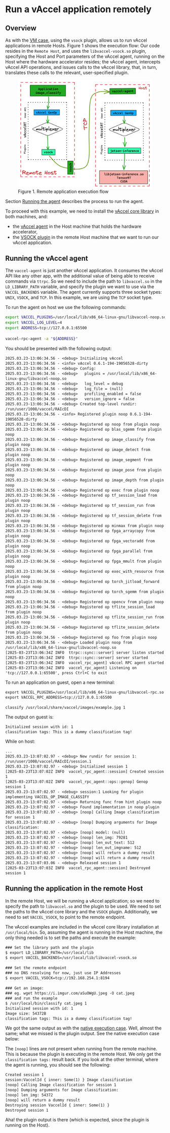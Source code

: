 # Run a vAccel application remotely

## Overview

As with the [VM case](vm-example.md), using the `vsock` plugin, allows us to run
vAccel applications in remote Hosts. Figure 1 shows the execution flow: Our code
resides in the `Remote Host`, and uses the `libvaccel-vsock.so` plugin,
specifying the Host and Port parameters of the vAccel agent, running on the Host
where the hardware accelerator resides; the vAccel agent, intercepts vAccel API
operations, and issues calls to the vAccel library, that, in turn, translates
these calls to the relevant, user-specified plugin.

<figure>
  <img src="/img/vaccel-remote-flow.png" width="800" align=left
    alt="Remote application execution flow" />
  <figcaption>Figure 1. Remote application execution flow</figcaption>
</figure>

Section [Running the agent](#running-the-vaccel-agent) describes the process to
run the agent.

To proceed with this example, we need to install the
[vAccel core library](binaries.md#install-vaccel-core-library) in both machines,
and:

- the [vAccel agent](binaries.md#install-vaccel-agent) in the Host machine that
  holds the hardware accelerator,
- the [VSOCK plugin](binaries.md#install-plugins) in the remote Host machine
  that we want to run our vAccel application.

## Running the vAccel agent

The `vaccel-agent` is just another vAccel application. It consumes the vAccel
API like any other app, with the additional value of being able to receive
commands via `ttrpc`. So we need to include the path to `libvaccel.so` in the
`LD_LIBRARY_PATH` variable, and specify the plugin we want to use via the
`VACCEL_BACKENDS` variable. The agent currently supports three socket types:
`UNIX`, `VSOCK`, and `TCP`. In this example, we are using the `TCP` socket type.

To run the agent on host we use the following commands:

```bash
export VACCEL_PLUGINS=/usr/local/lib/x86_64-linux-gnu/libvaccel-noop.so
export VACCEL_LOG_LEVEL=4
export ADDRESS=tcp://127.0.0.1:65500

vaccel-rpc-agent -a "${ADDRESS}"
```

You should be presented with the following output:
```console
2025.03.23-13:06:34.56 - <debug> Initializing vAccel
2025.03.23-13:06:34.56 - <info> vAccel 0.6.1-194-19056528-dirty
2025.03.23-13:06:34.56 - <debug> Config:
2025.03.23-13:06:34.56 - <debug>   plugins = /usr/local/lib/x86_64-linux-gnu/libvaccel-noop.so
2025.03.23-13:06:34.56 - <debug>   log_level = debug
2025.03.23-13:06:34.56 - <debug>   log_file = (null)
2025.03.23-13:06:34.56 - <debug>   profiling_enabled = false
2025.03.23-13:06:34.56 - <debug>   version_ignore = false
2025.03.23-13:06:34.56 - <debug> Created top-level rundir: /run/user/1008/vaccel/RAIcDI
2025.03.23-13:06:34.56 - <info> Registered plugin noop 0.6.1-194-19056528-dirty
2025.03.23-13:06:34.56 - <debug> Registered op noop from plugin noop
2025.03.23-13:06:34.56 - <debug> Registered op blas_sgemm from plugin noop
2025.03.23-13:06:34.56 - <debug> Registered op image_classify from plugin noop
2025.03.23-13:06:34.56 - <debug> Registered op image_detect from plugin noop
2025.03.23-13:06:34.56 - <debug> Registered op image_segment from plugin noop
2025.03.23-13:06:34.56 - <debug> Registered op image_pose from plugin noop
2025.03.23-13:06:34.56 - <debug> Registered op image_depth from plugin noop
2025.03.23-13:06:34.56 - <debug> Registered op exec from plugin noop
2025.03.23-13:06:34.56 - <debug> Registered op tf_session_load from plugin noop
2025.03.23-13:06:34.56 - <debug> Registered op tf_session_run from plugin noop
2025.03.23-13:06:34.56 - <debug> Registered op tf_session_delete from plugin noop
2025.03.23-13:06:34.56 - <debug> Registered op minmax from plugin noop
2025.03.23-13:06:34.56 - <debug> Registered op fpga_arraycopy from plugin noop
2025.03.23-13:06:34.56 - <debug> Registered op fpga_vectoradd from plugin noop
2025.03.23-13:06:34.56 - <debug> Registered op fpga_parallel from plugin noop
2025.03.23-13:06:34.56 - <debug> Registered op fpga_mmult from plugin noop
2025.03.23-13:06:34.56 - <debug> Registered op exec_with_resource from plugin noop
2025.03.23-13:06:34.56 - <debug> Registered op torch_jitload_forward from plugin noop
2025.03.23-13:06:34.56 - <debug> Registered op torch_sgemm from plugin noop
2025.03.23-13:06:34.56 - <debug> Registered op opencv from plugin noop
2025.03.23-13:06:34.56 - <debug> Registered op tflite_session_load from plugin noop
2025.03.23-13:06:34.56 - <debug> Registered op tflite_session_run from plugin noop
2025.03.23-13:06:34.56 - <debug> Registered op tflite_session_delete from plugin noop
2025.03.23-13:06:34.56 - <debug> Registered op foo from plugin noop
2025.03.23-13:06:34.56 - <debug> Loaded plugin noop from /usr/local/lib/x86_64-linux-gnu/libvaccel-noop.so
[2025-03-23T13:06:34Z INFO  ttrpc::sync::server] server listen started
[2025-03-23T13:06:34Z INFO  ttrpc::sync::server] server started
[2025-03-23T13:06:34Z INFO  vaccel_rpc_agent] vAccel RPC agent started
[2025-03-23T13:06:34Z INFO  vaccel_rpc_agent] Listening on 'tcp://127.0.0.1:65500', press Ctrl+C to exit
```

To run an application on guest, open a new terminal:
```console
export VACCEL_PLUGINS=/usr/local/lib/x86_64-linux-gnu/libvaccel-rpc.so
export VACCEL_RPC_ADDRESS=tcp://127.0.0.1:65500

classify /usr/local/share/vaccel/images/example.jpg 1
```
The output on guest is:
```
Initialized session with id: 1
classification tags: This is a dummy classification tag!
```

While on host:
```
...
2025.03.23-13:07:02.97 - <debug> New rundir for session 1: /run/user/1008/vaccel/RAIcDI/session.1
2025.03.23-13:07:02.97 - <debug> Initialized session 1
[2025-03-23T13:07:02Z INFO  vaccel_rpc_agent::session] Created session 1
[2025-03-23T13:07:02Z INFO  vaccel_rpc_agent::ops::genop] Genop session 1
2025.03.23-13:07:02.97 - <debug> session:1 Looking for plugin implementing VACCEL_OP_IMAGE_CLASSIFY
2025.03.23-13:07:02.97 - <debug> Returning func from hint plugin noop
2025.03.23-13:07:02.97 - <debug> Found implementation in noop plugin
2025.03.23-13:07:02.97 - <debug> [noop] Calling Image classification for session 1
2025.03.23-13:07:02.97 - <debug> [noop] Dumping arguments for Image classification:
2025.03.23-13:07:02.97 - <debug> [noop] model: (null)
2025.03.23-13:07:02.97 - <debug> [noop] len_img: 79281
2025.03.23-13:07:02.97 - <debug> [noop] len_out_text: 512
2025.03.23-13:07:02.97 - <debug> [noop] len_out_imgname: 512
2025.03.23-13:07:02.97 - <debug> [noop] will return a dummy result
2025.03.23-13:07:02.97 - <debug> [noop] will return a dummy result
2025.03.23-13:07:03.06 - <debug> Released session 1
[2025-03-23T13:07:03Z INFO  vaccel_rpc_agent::session] Destroyed session 1
```

## Running the application in the remote Host

In the remote Host, we will be running a vAccel application; so we need to
specify the path to `libvaccel.so` and the plugin to be used. We need to set the
paths to the vAccel core library and the `VSOCK` plugin. Additionally, we need
to set `VACCEL_VSOCK`, to point to the remote endpoint.

The vAccel examples are included in the vAccel core library installation at
`/usr/local/bin`. So, assuming the agent is running in the Host machine, the
only thing needed is to set the paths and execute the example:

```console
### Set the library path and the plugin
$ export LD_LIBRARY_PATH=/usr/local/lib
$ export VACCEL_BACKENDS=/usr/local/lib/libvaccel-vsock.so

### Set the remote endpoint
### no DNS resolving for now, just use IP Addresses
$ export VACCEL_VSOCK=tcp://192.168.254.1:8194

### Get an image:
### eg. wget https://i.imgur.com/aSuOWgU.jpeg -O cat.jpeg
### and run the example
$ /usr/local/bin/classify cat.jpeg 1
Initialized session with id: 1
Image size: 54372B
classification tags: This is a dummy classification tag!
```

We got the same output as with the
[native execution case](build-run-app.md#running-a-vaccel-application). Well,
almost the same; what we missed is the plugin output. See the native execution
case below:

The `[noop]` lines are not present when running from the remote machine. This is
because the plugin is executing in the remote Host. We only get the
`classification tags:` result back. If you look at the other terminal, where the
agent is running, you should see the following:

```console
Created session 1
session:VaccelId { inner: Some(1) } Image classification
[noop] Calling Image classification for session 1
[noop] Dumping arguments for Image classification:
[noop] len_img: 54372
[noop] will return a dummy result
Destroying session VaccelId { inner: Some(1) }
Destroyed session 1
```

Aha! the plugin output is there (which is expected, since the plugin is running
on the Host).
